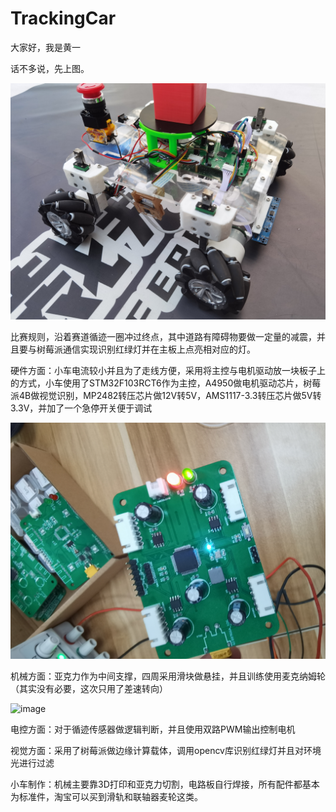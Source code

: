 # TrackingCar
大家好，我是黄一

话不多说，先上图。

![image](https://raw.githubusercontent.com/Alexhuge1/TrackingCar/main/%E6%9C%BA%E6%A2%B0/%E5%AE%9E%E7%89%A9%E5%9B%BE%E7%89%87/IMG_20230423_152139.jpg)

比赛规则，沿着赛道循迹一圈冲过终点，其中道路有障碍物要做一定量的减震，并且要与树莓派通信实现识别红绿灯并在主板上点亮相对应的灯。

硬件方面：小车电流较小并且为了走线方便，采用将主控与电机驱动放一块板子上的方式，小车使用了STM32F103RCT6作为主控，A4950做电机驱动芯片，树莓派4B做视觉识别，MP2482转压芯片做12V转5V，AMS1117-3.3转压芯片做5V转3.3V，并加了一个急停开关便于调试

![image](https://raw.githubusercontent.com/Alexhuge1/TrackingCar/main/%E7%A1%AC%E4%BB%B6/IMG_20230420_205946.jpg)

机械方面：亚克力作为中间支撑，四周采用滑块做悬挂，并且训练使用麦克纳姆轮（其实没有必要，这次只用了差速转向）

![image](hhttps://raw.githubusercontent.com/Alexhuge1/TrackingCar/blob/main/%E6%9C%BA%E6%A2%B0/1.24.jpg)

电控方面：对于循迹传感器做逻辑判断，并且使用双路PWM输出控制电机

视觉方面：采用了树莓派做边缘计算载体，调用opencv库识别红绿灯并且对环境光进行过滤

小车制作：机械主要靠3D打印和亚克力切割，电路板自行焊接，所有配件都基本为标准件，淘宝可以买到滑轨和联轴器麦轮这类。
